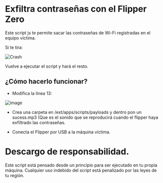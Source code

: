 # Exfiltra contraseñas con el Flipper Zero
Este script js te permite sacar las contraseñas de Wi-Fi registradas en el equipo víctima.

Si te tira:

![Crash](https://github.com/user-attachments/assets/7b6ab9f9-a99a-412a-9d5e-134b0036075f)

Vuelve a ejecutar el script y hará el resto.


## ¿Cómo hacerlo funcionar?


- Modifica la línea 13:

![image](https://github.com/user-attachments/assets/1fdccb1f-e8a4-4cb1-bf29-4b4254de2b8c)

- Crea una carpeta en /ext/apps/scripts/payloads y dentro pon un sucess.mp3 (Que es el sonido que se reproducirá cuando el flipper haya exfiltrado las contraseñas.

- Conecta el Flipper por USB a la máquina víctima.


# Descargo de responsabilidad.


Este script está pensado desde un principio para ser ejecutado en tu propia máquina. Cualquier uso indebido del script está penalizado por las leyes de tu región.
